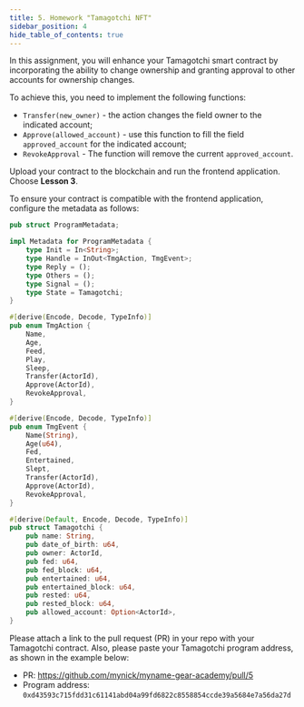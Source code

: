 ```yaml
---
title: 5. Homework "Tamagotchi NFT"
sidebar_position: 4
hide_table_of_contents: true
---
```


In this assignment, you will enhance your Tamagotchi smart contract by incorporating the ability to change ownership and granting approval to other accounts for ownership changes.

To achieve this, you need to implement the following functions:

- `Transfer(new_owner)` - the action changes the field owner to the indicated account;
- `Approve(allowed_account)` - use this function to fill the field `approved_account` for the indicated account;
- `RevokeApproval` - The function will remove the current `approved_account`.


Upload your contract to the blockchain and run the frontend application. Choose **Lesson 3**.

To ensure your contract is compatible with the frontend application, configure the metadata as follows:

```rust
pub struct ProgramMetadata;

impl Metadata for ProgramMetadata {
    type Init = In<String>;
    type Handle = InOut<TmgAction, TmgEvent>;
    type Reply = ();
    type Others = ();
    type Signal = ();
    type State = Tamagotchi;
}

#[derive(Encode, Decode, TypeInfo)]
pub enum TmgAction {
    Name,
    Age,
    Feed,
    Play,
    Sleep,
    Transfer(ActorId),
    Approve(ActorId),
    RevokeApproval,
}

#[derive(Encode, Decode, TypeInfo)]
pub enum TmgEvent {
    Name(String),
    Age(u64),
    Fed,
    Entertained,
    Slept,
    Transfer(ActorId),
    Approve(ActorId),
    RevokeApproval,
}

#[derive(Default, Encode, Decode, TypeInfo)]
pub struct Tamagotchi {
    pub name: String,
    pub date_of_birth: u64,
    pub owner: ActorId,
    pub fed: u64,
    pub fed_block: u64,
    pub entertained: u64,
    pub entertained_block: u64,
    pub rested: u64,
    pub rested_block: u64,
    pub allowed_account: Option<ActorId>,
}
```

Please attach a link to the pull request (PR) in your repo with your Tamagotchi contract. Also, please paste your Tamagotchi program address, as shown in the example below:

- PR: <https://github.com/mynick/myname-gear-academy/pull/5>
- Program address: `0xd43593c715fdd31c61141abd04a99fd6822c8558854ccde39a5684e7a56da27d`
